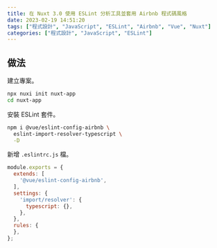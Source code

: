 ```yaml
---
title: 在 Nuxt 3.0 使用 ESLint 分析工具並套用 Airbnb 程式碼風格
date: 2023-02-19 14:51:20
tags: ["程式設計", "JavaScript", "ESLint", "Airbnb", "Vue", "Nuxt"]
categories: ["程式設計", "JavaScript", "ESLint"]
---
```


## 做法

建立專案。

```bash
npx nuxi init nuxt-app
cd nuxt-app
```

安裝 ESLint 套件。

```bash
npm i @vue/eslint-config-airbnb \
  eslint-import-resolver-typescript \
  -D
```

新增 `.eslintrc.js` 檔。

```js
module.exports = {
  extends: [
    '@vue/eslint-config-airbnb',
  ],
  settings: {
    'import/resolver': {
      typescript: {},
    },
  },
  rules: {
  },
};
```

